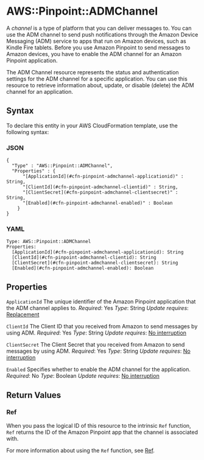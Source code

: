 # AWS::Pinpoint::ADMChannel<a name="aws-resource-pinpoint-admchannel"></a>

A *channel* is a type of platform that you can deliver messages to\. You can use the ADM channel to send push notifications through the Amazon Device Messaging \(ADM\) service to apps that run on Amazon devices, such as Kindle Fire tablets\. Before you use Amazon Pinpoint to send messages to Amazon devices, you have to enable the ADM channel for an Amazon Pinpoint application\.

The ADM Channel resource represents the status and authentication settings for the ADM channel for a specific application\. You can use this resource to retrieve information about, update, or disable \(delete\) the ADM channel for an application\.

## Syntax<a name="aws-resource-pinpoint-admchannel-syntax"></a>

To declare this entity in your AWS CloudFormation template, use the following syntax:

### JSON<a name="aws-resource-pinpoint-admchannel-syntax.json"></a>

```
{
  "Type" : "AWS::Pinpoint::ADMChannel",
  "Properties" : {
      "[ApplicationId](#cfn-pinpoint-admchannel-applicationid)" : String,
      "[ClientId](#cfn-pinpoint-admchannel-clientid)" : String,
      "[ClientSecret](#cfn-pinpoint-admchannel-clientsecret)" : String,
      "[Enabled](#cfn-pinpoint-admchannel-enabled)" : Boolean
    }
}
```

### YAML<a name="aws-resource-pinpoint-admchannel-syntax.yaml"></a>

```
Type: AWS::Pinpoint::ADMChannel
Properties:
  [ApplicationId](#cfn-pinpoint-admchannel-applicationid): String
  [ClientId](#cfn-pinpoint-admchannel-clientid): String
  [ClientSecret](#cfn-pinpoint-admchannel-clientsecret): String
  [Enabled](#cfn-pinpoint-admchannel-enabled): Boolean
```

## Properties<a name="aws-resource-pinpoint-admchannel-properties"></a>

`ApplicationId`  <a name="cfn-pinpoint-admchannel-applicationid"></a>
The unique identifier of the Amazon Pinpoint application that the ADM channel applies to\.
*Required*: Yes
*Type*: String
*Update requires*: [Replacement](https://docs.aws.amazon.com/AWSCloudFormation/latest/UserGuide/using-cfn-updating-stacks-update-behaviors.html#update-replacement)

`ClientId`  <a name="cfn-pinpoint-admchannel-clientid"></a>
The Client ID that you received from Amazon to send messages by using ADM\.
*Required*: Yes
*Type*: String
*Update requires*: [No interruption](https://docs.aws.amazon.com/AWSCloudFormation/latest/UserGuide/using-cfn-updating-stacks-update-behaviors.html#update-no-interrupt)

`ClientSecret`  <a name="cfn-pinpoint-admchannel-clientsecret"></a>
The Client Secret that you received from Amazon to send messages by using ADM\.
*Required*: Yes
*Type*: String
*Update requires*: [No interruption](https://docs.aws.amazon.com/AWSCloudFormation/latest/UserGuide/using-cfn-updating-stacks-update-behaviors.html#update-no-interrupt)

`Enabled`  <a name="cfn-pinpoint-admchannel-enabled"></a>
Specifies whether to enable the ADM channel for the application\.
*Required*: No
*Type*: Boolean
*Update requires*: [No interruption](https://docs.aws.amazon.com/AWSCloudFormation/latest/UserGuide/using-cfn-updating-stacks-update-behaviors.html#update-no-interrupt)

## Return Values<a name="aws-resource-pinpoint-admchannel-return-values"></a>

### Ref<a name="aws-resource-pinpoint-admchannel-return-values-ref"></a>

When you pass the logical ID of this resource to the intrinsic `Ref` function, `Ref` returns the ID of the Amazon Pinpoint app that the channel is associated with\.

For more information about using the `Ref` function, see [Ref](https://docs.aws.amazon.com/AWSCloudFormation/latest/UserGuide/intrinsic-function-reference-ref.html)\.
